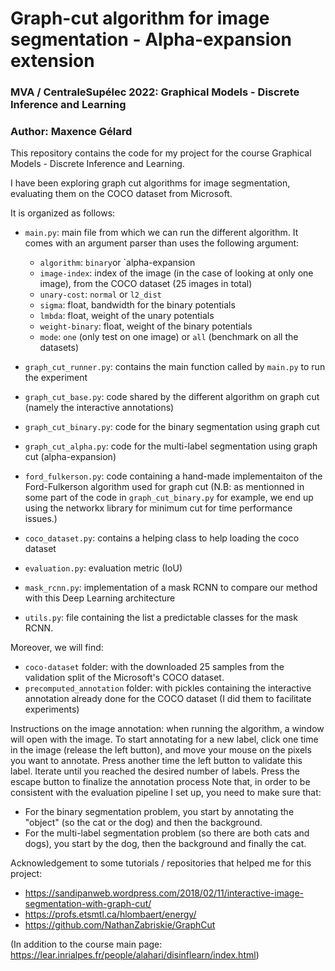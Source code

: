 # Graph-cut algorithm for image segmentation -  Alpha-expansion extension

### MVA / CentraleSupélec 2022: Graphical Models - Discrete Inference and Learning

### Author: Maxence Gélard

This repository contains the code for my project for the course
Graphical Models - Discrete Inference and Learning.

I have been exploring graph cut algorithms for image 
segmentation, evaluating them on the COCO dataset from Microsoft.

It is organized as follows:

- `main.py`: main file from which we can run the different algorithm.
It comes with an argument parser than uses the following argument:
  - `algorithm`: `binary`or `alpha-expansion
  - `image-index`: index of the image (in the case of looking at
    only one image), from the COCO dataset (25 images in total)
  - `unary-cost`: `normal` or `l2_dist`
  - `sigma`: float, bandwidth for the binary potentials
  - `lmbda`: float, weight of the unary potentials
  - `weight-binary`: float, weight of the binary potentials
  - `mode`: `one` (only test on one image) or `all` (benchmark on all the datasets)
    
- `graph_cut_runner.py`: contains the main function called by `main.py` to run
the experiment
- `graph_cut_base.py`: code shared by the different algorithm on graph cut
  (namely the interactive annotations)
- `graph_cut_binary.py`: code for the binary segmentation using graph cut
- `graph_cut_alpha.py`: code for the multi-label segmentation using graph cut (alpha-expansion)
- `ford_fulkerson.py`: code containing a hand-made implementaiton of the Ford-Fulkerson
algorithm used for graph cut (N.B: as mentionned in some part of the code in `graph_cut_binary.py` for 
  example, we end up using the networkx library for minimum cut for time performance issues.)
- `coco_dataset.py`: contains a helping class to help loading the coco dataset
- `evaluation.py`: evaluation metric (IoU)
- `mask_rcnn.py`: implementation of a mask RCNN to compare our method
with this Deep Learning architecture
- `utils.py`: file containing the list a predictable classes for the mask RCNN.  

Moreover, we will find:
- `coco-dataset` folder: with the downloaded 25 samples from the
validation split of the Microsoft's COCO dataset.
- `precomputed_annotation` folder: with pickles containing the interactive
annotation already done for the COCO dataset (I did them to facilitate experiments)


Instructions on the image annotation: when running the algorithm, a window
will open with the image. To start annotating for a new label, click one time in the image
(release the left button), and move your mouse on the pixels you want
to annotate. Press another time the left button to validate this label. Iterate
until you reached the desired number of labels. Press the escape button to finalize the annotation process
Note that, in order to be consistent with the evaluation pipeline I set up, you need to make sure that:
- For the binary segmentation problem, you start by annotating the "object" (so the cat or the dog) and then the background.
- For the multi-label segmentation problem (so there are both cats and dogs), you start by the dog, then the background and finally the cat.

Acknowledgement to some tutorials / repositories that helped me for this project:

- https://sandipanweb.wordpress.com/2018/02/11/interactive-image-segmentation-with-graph-cut/
- https://profs.etsmtl.ca/hlombaert/energy/
- https://github.com/NathanZabriskie/GraphCut

(In addition to the course main page: https://lear.inrialpes.fr/people/alahari/disinflearn/index.html)
